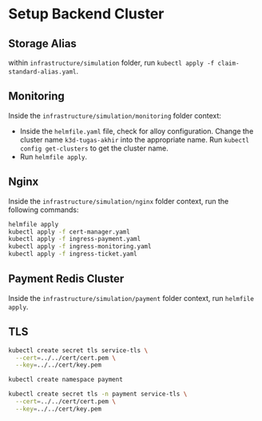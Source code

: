 # Setup Backend Cluster

## Storage Alias

within `infrastructure/simulation` folder, run `kubectl apply -f claim-standard-alias.yaml`.

## Monitoring

Inside the `infrastructure/simulation/monitoring` folder context:

- Inside the `helmfile.yaml` file, check for alloy configuration. Change the cluster name `k3d-tugas-akhir` into the appropriate name. Run `kubectl config get-clusters` to get the cluster name.
- Run `helmfile apply`.

## Nginx

Inside the `infrastructure/simulation/nginx` folder context, run the following commands:

```bash
helmfile apply
kubectl apply -f cert-manager.yaml
kubectl apply -f ingress-payment.yaml
kubectl apply -f ingress-monitoring.yaml
kubectl apply -f ingress-ticket.yaml
```

## Payment Redis Cluster

Inside the `infrastructure/simulation/payment` folder context, run `helmfile apply`.

## TLS

```bash
kubectl create secret tls service-tls \
  --cert=../../cert/cert.pem \
  --key=../../cert/key.pem

kubectl create namespace payment

kubectl create secret tls -n payment service-tls \
  --cert=../../cert/cert.pem \
  --key=../../cert/key.pem
```
